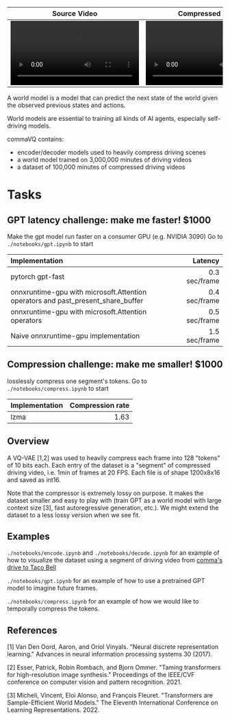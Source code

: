
| Source Video    | Compressed Video | Future Prediction |
| --------------- | ---------------- |------------------ |
| <video src="https://github.com/commaai/commavq/assets/29985433/91894bf7-592b-4204-b3f2-3e805984045c">  |  <video src="https://github.com/commaai/commavq/assets/29985433/3a799ac8-781e-461c-bf14-c15cea42b985">    |  <video src="https://github.com/commaai/commavq/assets/29985433/f6f7699b-b6cb-4f9c-80c9-8e00d75fbfae"> |

A world model is a model that can predict the next state of the world given the observed previous states and actions.

World models are essential to training all kinds of AI agents, especially self-driving models.

commaVQ contains:
- encoder/decoder models used to heavily compress driving scenes
- a world model trained on 3,000,000 minutes of driving videos
- a dataset of 100,000 minutes of compressed driving videos

# Tasks

## GPT latency challenge: make me faster! $1000
Make the gpt model run faster on a consumer GPU (e.g. NVIDIA 3090)
Go to `./notebooks/gpt.ipynb` to start

| Implementation                                                                     | Latency       |
| :----------------------------------------------------------------------------------| ------------: |
| pytorch gpt-fast                                                                   | 0.3 sec/frame |
| onnxruntime-gpu with microsoft.Attention operators and past_present_share_buffer   | 0.4 sec/frame |
| onnxruntime-gpu with microsoft.Attention operators                                 | 0.5 sec/frame |
| Naive onnxruntime-gpu implementation                                               | 1.5 sec/frame |


## Compression challenge: make me smaller! $1000
losslessly compress one segment's tokens.
Go to `./notebooks/compress.ipynb` to start

| Implementation                                                                     | Compression rate |
| :----------------------------------------------------------------------------------| ---------------: |
| lzma                                                                               |  1.63            |


## Overview
A VQ-VAE [1,2] was used to heavily compress each frame into 128 "tokens" of 10 bits each. Each entry of the dataset is a "segment" of compressed driving video, i.e. 1min of frames at 20 FPS. Each file is of shape 1200x8x16 and saved as int16.

Note that the compressor is extremely lossy on purpose. It makes the dataset smaller and easy to play with (train GPT as a world model with large context size [3], fast autoregressive generation, etc.). We might extend the dataset to a less lossy version when we see fit.

## Examples
`./notebooks/encode.ipynb` and `./notebooks/decode.ipynb` for an example of how to visualize the dataset using a segment of driving video from [comma's drive to Taco Bell](https://blog.comma.ai/taco-bell/)

`./notebooks/gpt.ipynb` for an example of how to use a pretrained GPT model to imagine future frames.

`./notebooks/compress.ipynb` for an example of how we would like to temporally compress the tokens.

## References
[1] Van Den Oord, Aaron, and Oriol Vinyals. "Neural discrete representation learning." Advances in neural information processing systems 30 (2017).

[2] Esser, Patrick, Robin Rombach, and Bjorn Ommer. "Taming transformers for high-resolution image synthesis." Proceedings of the IEEE/CVF conference on computer vision and pattern recognition. 2021.

[3] Micheli, Vincent, Eloi Alonso, and François Fleuret. "Transformers are Sample-Efficient World Models." The Eleventh International Conference on Learning Representations. 2022.
